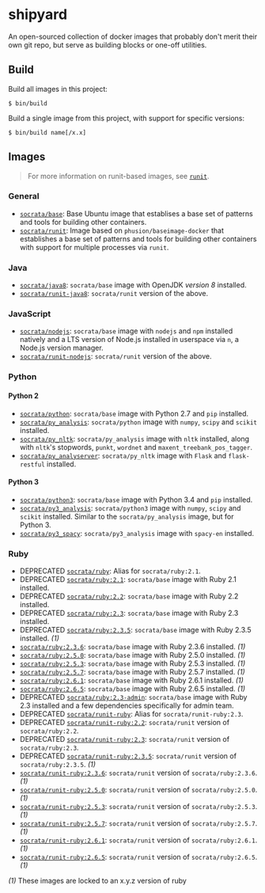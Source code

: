 # shipyard

An open-sourced collection of docker images that probably don't merit their own git repo, but serve as building blocks or one-off utilities.

## Build

Build all images in this project:

    $ bin/build

Build a single image from this project, with support for specific versions:

    $ bin/build name[/x.x]

## Images

> For more information on runit-based images, see [`runit`](runit).

### General
- [`socrata/base`](base): Base Ubuntu image that establises a base set of patterns and tools for building other containers.
- [`socrata/runit`](runit): Image based on `phusion/baseimage-docker` that establishes a base set of patterns and tools for building other containers with support for multiple processes via `runit`.

### Java
- [`socrata/java8`](java8): `socrata/base` image with  OpenJDK *version 8* installed.
- [`socrata/runit-java8`](runit-java8): `socrata/runit` version of the above.

### JavaScript
- [`socrata/nodejs`](nodejs): `socrata/base` image with `nodejs` and `npm` installed natively and a LTS version of Node.js installed in userspace via `n`, a Node.js version manager.
- [`socrata/runit-nodejs`](runit-nodejs): `socrata/runit` version of the above.

### Python

#### Python 2
- [`socrata/python`](python): `socrata/base` image with Python 2.7 and `pip` installed.
- [`socrata/py_analysis`](py_analysis): `socrata/python` image with `numpy`, `scipy` and `scikit` installed.
- [`socrata/py_nltk`](py_nltk): `socrata/py_analysis` image with `nltk` installed, along with `nltk`'s stopwords, `punkt`, `wordnet` and `maxent_treebank_pos_tagger`.
- [`socrata/py_analyserver`](py_analyserver): `socrata/py_nltk` image with `Flask` and `flask-restful` installed.

#### Python 3
- [`socrata/python3`](python3): `socrata/base` image with Python 3.4 and `pip` installed.
- [`socrata/py3_analysis`](py3_analysis): `socrata/python3` image with `numpy`, `scipy` and `scikit` installed. Similar to the `socrata/py_analysis` image, but for Python 3.
- [`socrata/py3_spacy`](py3_spacy): `socrata/py3_analysis` image with `spacy-en` installed.

### Ruby
- DEPRECATED [`socrata/ruby`](ruby): Alias for `socrata/ruby:2.1`.
- DEPRECATED [`socrata/ruby:2.1`](ruby/2.1): `socrata/base` image with Ruby 2.1 installed.
- DEPRECATED [`socrata/ruby:2.2`](ruby/2.2): `socrata/base` image with Ruby 2.2 installed.
- DEPRECATED [`socrata/ruby:2.3`](ruby/2.3): `socrata/base` image with Ruby 2.3 installed.
- DEPRECATED [`socrata/ruby:2.3.5`](ruby/2.3.5): `socrata/base` image with Ruby 2.3.5 installed. _(1)_
- [`socrata/ruby:2.3.6`](ruby/2.3.6): `socrata/base` image with Ruby 2.3.6 installed. _(1)_
- [`socrata/ruby:2.5.0`](ruby/2.5.0): `socrata/base` image with Ruby 2.5.0 installed. _(1)_
- [`socrata/ruby:2.5.3`](ruby/2.5.3): `socrata/base` image with Ruby 2.5.3 installed. _(1)_
- [`socrata/ruby:2.5.7`](ruby/2.5.7): `socrata/base` image with Ruby 2.5.7 installed. _(1)_
- [`socrata/ruby:2.6.1`](ruby/2.6.1): `socrata/base` image with Ruby 2.6.1 installed. _(1)_
- [`socrata/ruby:2.6.5`](ruby/2.6.5): `socrata/base` image with Ruby 2.6.5 installed. _(1)_
- DEPRECATED [`socrata/ruby:2.3-admin`](ruby/2.3-admin): `socrata/base` image with Ruby 2.3 installed and a few dependencies specifically for admin team.
- DEPRECATED [`socrata/runit-ruby`](runit-ruby): Alias for `socrata/runit-ruby:2.3`.
- DEPRECATED [`socrata/runit-ruby:2.2`](runit-ruby/2.2): `socrata/runit` version of `socrata/ruby:2.2`.
- DEPRECATED [`socrata/runit-ruby:2.3`](runit-ruby/2.3): `socrata/runit` version of `socrata/ruby:2.3`.
- DEPRECATED [`socrata/runit-ruby:2.3.5`](runit-ruby/2.3.5): `socrata/runit` version of `socrata/ruby:2.3.5`. _(1)_
- [`socrata/runit-ruby:2.3.6`](runit-ruby/2.3.6): `socrata/runit` version of `socrata/ruby:2.3.6`. _(1)_
- [`socrata/runit-ruby:2.5.0`](runit-ruby/2.5.0): `socrata/runit` version of `socrata/ruby:2.5.0`. _(1)_
- [`socrata/runit-ruby:2.5.3`](runit-ruby/2.5.3): `socrata/runit` version of `socrata/ruby:2.5.3`. _(1)_
- [`socrata/runit-ruby:2.5.7`](runit-ruby/2.5.7): `socrata/runit` version of `socrata/ruby:2.5.7`. _(1)_
- [`socrata/runit-ruby:2.6.1`](runit-ruby/2.6.1): `socrata/runit` version of `socrata/ruby:2.6.1`. _(1)_
- [`socrata/runit-ruby:2.6.5`](runit-ruby/2.6.5): `socrata/runit` version of `socrata/ruby:2.6.5`. _(1)_

_(1)_ These images are locked to an x.y.z version of ruby
